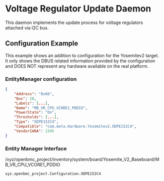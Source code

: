 # Voltage Regulator Update Daemon

This daemon implements the update process for voltage regulators attached via
I2C bus.

## Configuration Example

This example shows an addition to configuration for the Yosemitev2 target. It
only shows the DBUS related information provided by the configuration and DOES
NOT represent any hardware available on the real platform.

### EntityManager configuration

```json
{
    "Address": "0x66",
    "Bus": 28,
    "Labels": [...],
    "Name": "MB_VR_CPU_VCORE1_PDDIO",
    "PowerState": "On",
    "Thresholds": [...],
    "Type": "XDPE152C4",
    "Compatible": "com.meta.Hardware.Yosemitev2.XDPE152C4",
    "VendorIANA": 2345
}
```

### Entity Manager Interface

/xyz/openbmc_project/inventory/system/board/Yosemite_V2_Baseboard/MB_VR_CPU_VCORE1_PDDIO

```
xyz.openbmc_project.Configuration.XDPE152C4
```
